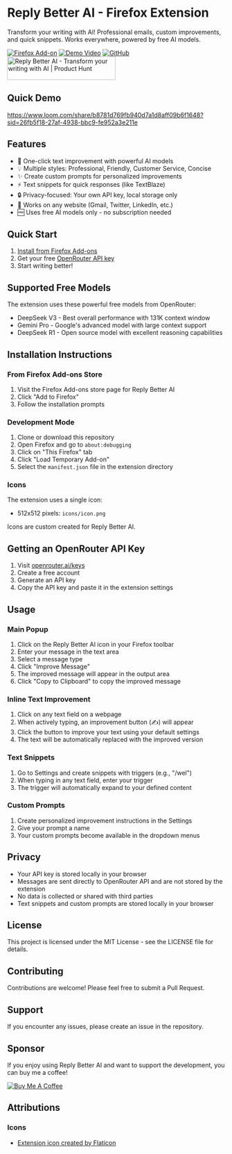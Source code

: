 # Reply Better AI - Firefox Extension

Transform your writing with AI! Professional emails, custom improvements, and quick snippets. Works everywhere, powered by free AI models.

[![Firefox Add-on](https://img.shields.io/badge/Firefox-Add--on-orange)](https://addons.mozilla.org/en-US/firefox/addon/reply-better-ai/)
[![Demo Video](https://img.shields.io/badge/Demo-Video-red)](https://www.loom.com/share/b8781d769fb940d7a1d8aff09b6f1648?sid=26fb5f18-27af-4938-bbc9-fe952a3e211e)
[![GitHub](https://img.shields.io/github/license/dantnan/reply-better-ai)](https://github.com/dantnan/reply-better-ai)
<a href="https://www.producthunt.com/posts/reply-better-ai?embed=true&utm_source=badge-featured&utm_medium=badge&utm_souce=badge-reply&#0045;better&#0045;ai" target="_blank"><img src="https://api.producthunt.com/widgets/embed-image/v1/featured.svg?post_id=949304&theme=light&t=1744102611792" alt="Reply&#0032;Better&#0032;AI - Transform&#0032;your&#0032;writing&#0032;with&#0032;AI | Product Hunt" style="width: 250px; height: 54px;" width="250" height="54" /></a>

## Quick Demo

https://www.loom.com/share/b8781d769fb940d7a1d8aff09b6f1648?sid=26fb5f18-27af-4938-bbc9-fe952a3e211e

## Features

- 🚀 One-click text improvement with powerful AI models
- 💡 Multiple styles: Professional, Friendly, Customer Service, Concise
- ✨ Create custom prompts for personalized improvements
- ⚡ Text snippets for quick responses (like TextBlaze)
- 🔒 Privacy-focused: Your own API key, local storage only
- 💬 Works on any website (Gmail, Twitter, LinkedIn, etc.)
- 🆓 Uses free AI models only - no subscription needed

## Quick Start

1. [Install from Firefox Add-ons](https://addons.mozilla.org/en-US/firefox/addon/reply-better-ai/)
2. Get your free [OpenRouter API key](https://openrouter.ai/keys)
3. Start writing better!

## Supported Free Models

The extension uses these powerful free models from OpenRouter:
- DeepSeek V3 - Best overall performance with 131K context window
- Gemini Pro - Google's advanced model with large context support
- DeepSeek R1 - Open source model with excellent reasoning capabilities

## Installation Instructions

### From Firefox Add-ons Store
1. Visit the Firefox Add-ons store page for Reply Better AI
2. Click "Add to Firefox"
3. Follow the installation prompts

### Development Mode

1. Clone or download this repository
2. Open Firefox and go to `about:debugging`
3. Click on "This Firefox" tab
4. Click "Load Temporary Add-on"
5. Select the `manifest.json` file in the extension directory

### Icons

The extension uses a single icon:
- 512x512 pixels: `icons/icon.png`

Icons are custom created for Reply Better AI.

## Getting an OpenRouter API Key

1. Visit [openrouter.ai/keys](https://openrouter.ai/keys)
2. Create a free account
3. Generate an API key
4. Copy the API key and paste it in the extension settings

## Usage

### Main Popup
1. Click on the Reply Better AI icon in your Firefox toolbar
2. Enter your message in the text area
3. Select a message type
4. Click "Improve Message"
5. The improved message will appear in the output area
6. Click "Copy to Clipboard" to copy the improved message

### Inline Text Improvement
1. Click on any text field on a webpage
2. When actively typing, an improvement button (✍️) will appear
3. Click the button to improve your text using your default settings
4. The text will be automatically replaced with the improved version

### Text Snippets
1. Go to Settings and create snippets with triggers (e.g., "/wel")
2. When typing in any text field, enter your trigger
3. The trigger will automatically expand to your defined content

### Custom Prompts
1. Create personalized improvement instructions in the Settings
2. Give your prompt a name
3. Your custom prompts become available in the dropdown menus

## Privacy

- Your API key is stored locally in your browser
- Messages are sent directly to OpenRouter API and are not stored by the extension
- No data is collected or shared with third parties
- Text snippets and custom prompts are stored locally in your browser

## License

This project is licensed under the MIT License - see the LICENSE file for details.

## Contributing

Contributions are welcome! Please feel free to submit a Pull Request.

## Support

If you encounter any issues, please create an issue in the repository.

## Sponsor

If you enjoy using Reply Better AI and want to support the development, you can buy me a coffee!

[![Buy Me A Coffee](https://img.buymeacoffee.com/button-api/?text=Buy%20me%20a%20coffee&emoji=&slug=antnan&button_colour=FFDD00&font_colour=000000&font_family=Cookie&outline_colour=000000&coffee_colour=ffffff)](https://buymeacoffee.com/antnan)

## Attributions

### Icons
- <a href="https://www.flaticon.com/free-icons/robot" title="robot icons">Extension icon created by Flaticon</a>
